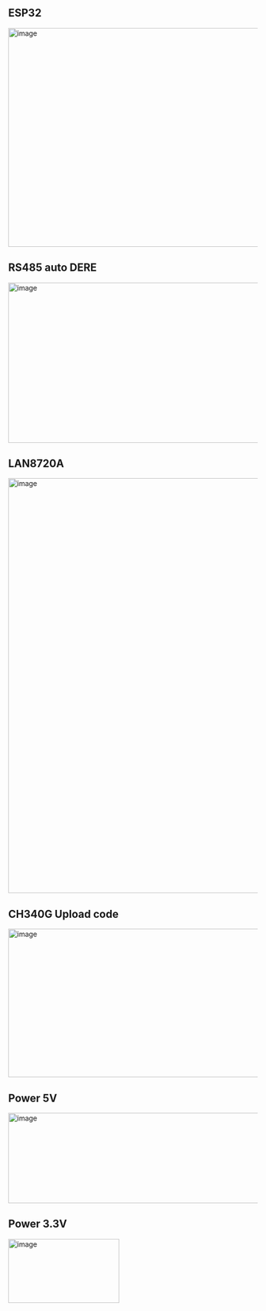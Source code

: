 
## ESP32  
<img width="598" height="441" alt="image" src="https://github.com/user-attachments/assets/4e58ca9c-af9e-4dec-81c1-0d3a8393b4b1" />

## RS485 auto DERE
<img width="754" height="323" alt="image" src="https://github.com/user-attachments/assets/eb4cbac6-09be-49ab-b825-d59298e19b5e" />

## LAN8720A
<img width="815" height="836" alt="image" src="https://github.com/user-attachments/assets/2e983a33-b348-43d0-8bad-8cb9c6d4ae60" />

## CH340G Upload code
<img width="626" height="299" alt="image" src="https://github.com/user-attachments/assets/47580630-b34c-48f6-984d-286cae7e84fd" />

## Power 5V
<img width="596" height="182" alt="image" src="https://github.com/user-attachments/assets/1448305d-8a70-4db0-b782-05b55a460ac5" />

## Power 3.3V
<img width="224" height="129" alt="image" src="https://github.com/user-attachments/assets/c3eabe28-a78f-4c19-a6a6-846af3de383c" />






